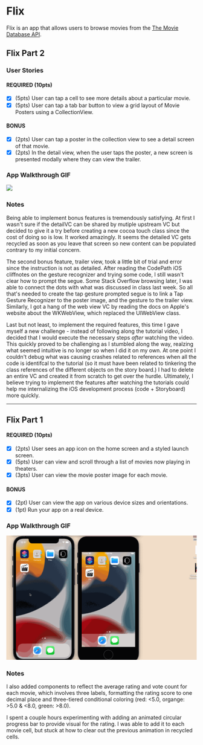 # Flix

Flix is an app that allows users to browse movies from the [The Movie Database API](http://docs.themoviedb.apiary.io/#).

## Flix Part 2

### User Stories

#### REQUIRED (10pts)
- [x] (5pts) User can tap a cell to see more details about a particular movie.
- [x] (5pts) User can tap a tab bar button to view a grid layout of Movie Posters using a CollectionView.

#### BONUS
- [x] (2pts) User can tap a poster in the collection view to see a detail screen of that movie.
- [x] (2pts) In the detail view, when the user taps the poster, a new screen is presented modally where they can view the trailer.

### App Walkthrough GIF
<img src="https://github.com/oustella/Flix/blob/master/demo_week2.gif" width=250><br>

### Notes
Being able to implement bonus features is tremendously satisfying. At first I wasn't sure if the detailVC can be shared by mutiple upstream VC but decided to give it a try before creating a new cocoa touch class since the cost of doing so is low. It worked amazingly. It seems the detailed VC gets recycled as soon as you leave that screen so new content can be populated contrary to my initial concern.

The second bonus feature, trailer view, took a little bit of trial and error since the instruction is not as detailed. After reading the CodePath iOS cliffnotes on the gesture recognizer and trying some code, I still wasn't clear how to prompt the segue. Some Stack Overflow browsing later, I was able to connect the dots with what was discussed in class last week. So all that's needed to create the tap gesture prompted segue is to link a Tap Gesture Recognizer to the poster image, and the gesture to the trailer view. Similarly, I got a hang of the web view VC by reading the docs on Apple's website about the WKWebView, which replaced the UIWebView class. 

Last but not least, to implement the required features, this time I gave myself a new challenge - instead of following along the tutorial video, I decided that I would execute the necessary steps _after_ watching the video. This quickly proved to be challenging as I stumbled along the way, realzing what seemed intuitive is no longer so when I did it on my own. At one point I couldn't debug what was causing crashes related to references when all the code is identifcal to the tutorial (so it must have been related to tinkering the class references of the different objects on the story board.) I had to delete an entire VC and created it from scratch to get over the hurdle. Ultimately, I believe trying to implement the features after watching the tutorials could help me internalizing the iOS development process (code + Storyboard) more quickly.

---

## Flix Part 1

#### REQUIRED (10pts)
- [X] (2pts) User sees an app icon on the home screen and a styled launch screen.
- [X] (5pts) User can view and scroll through a list of movies now playing in theaters.
- [X] (3pts) User can view the movie poster image for each movie.

#### BONUS
- [X] (2pt) User can view the app on various device sizes and orientations.
- [X] (1pt) Run your app on a real device.

### App Walkthrough GIF
<img src="https://github.com/oustella/Flix/blob/master/demo.gif" width=600><br>

### Notes
I also added components to reflect the average rating and vote count for each movie, which involves three labels, formatting the rating score to one decimal place and three-tiered conditional coloring (red: <5.0, organge: >5.0 & <8.0, green: >8.0). 

I spent a couple hours experimenting with adding an animated circular progress bar to provide visual for the rating. I was able to add it to each movie cell, but stuck at how to clear out the previous animation in recycled cells. 

